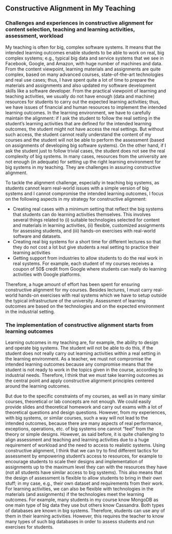 ## Constructive Alignment in My Teaching

### Challenges and experiences in constructive alignment for content selection, teaching and learning activities, assessment, workload

My teaching is often for big, complex software systems. It means that the intended learning outcomes enable students to be able to work on real, big complex systems; e.g., typical big data and service systems that we see in Facebook, Google, and Amazon, with huge number of machines and data. From the content viewpoint, learning materials and assignments are quite complex, based on many advanced courses, state-of-the-art technologies and real use cases; thus, I have spent quite a lot of time to prepare the materials and assignments and also updated my software development skills like a software developer. From the practical viewpoint of learning and teaching activities, we usually do not have enough (data and machine) resources for students to carry out the expected learning activities; thus, we have issues of financial and human resources to implement the intended learning outcomes. In the learning environment, we have to carefully maintain the alignment: if I ask the student to follow the real setting in the student’s learning activities that are defined for  the intended learning outcomes, the student might not have access the real settings. But without such access, the student cannot really understand the content of my courses and the student will not be able to perform the assessment (based on assignments of developing big software systems). On the other hand, if I ask the student just to follow trivial cases, the student does not see the real complexity of big systems. In many cases, resources from the university are not enough (in adequate) for setting up the right learning environment for big systems in my teaching. They are challenges in assuring constructive alignment.

To tackle the alignment challenge, especially in teaching big systems, as students cannot learn real-world issues with a simple version of big systems and I cannot compromise the intended learning outcomes, I focus on the following aspects in my strategy for constructive alignment:
* Creating real cases with a minimum setting that reflect the big systems that students can do learning activities themselves. This involves several things related to (i) suitable technologies selected for content and materials in learning activities, (ii) flexible, customized assignments for assessing students, and (iii) hands-on exercises with real-world software and datasets.
* Creating real big systems for a short time for different lectures so that they do not cost a lot but give students a real setting to practice their learning activities
* Getting support from industries to allow students to do the real work in real systems. For example, each student of my courses receives a coupon of 50$ credit from Google where students can really do learning activities with Google platforms.

Therefore, a huge amount of effort has been spent for ensuring constructive alignment for my courses. Besides lectures, I must carry real-world hands-on exercises with real systems which we have to setup outside the typical infrastructure of the university. Assessment of learning outcomes are based on the technologies and on the expected environment in the industrial setting.


### The implementation of constructive alignment starts from learning outcomes

Learning outcomes in my teaching are, for example, the ability to design and operate big systems. The student will not be able to do this, if the student does not really carry out learning activities within a real setting in the learning environment. As a teacher, we must not compromise the intended learning outcomes because any compromise means that the student is not ready to work in the topics given in the course, according to industrial needs. Therefore, I think that we must take learning outcomes as the central point and apply constructive alignment principles centered around the learning outcomes.

But due to the specific constraints of my courses, as well as in many similar courses, theoretical or lab concepts are not enough. We could easily provide slides and theoretical homework and carry out exams with a lot of theoretical questions and design questions. However, from my experiences, with big systems, or similar courses, such a way will not lead to the intended outcomes, because there are many aspects of real performance, exceptions, operations, etc. of big systems one cannot “feel” from the theory or simple designs. However, as said before, it is quite challenging to align assessment and teaching and learning activities due to a huge requirement of workload and the need to access to realistic systems. Using constructive alignment, I think that we can try to find different tactics for assessment by empowering student’s access to resources, for example to encourage students to scale their designs and implementation of assignments up to the maximum level they can with the resources they have (not all students have similar access to big systems). This also means that the design of assessment is flexible to allow students to bring in their own stuff; in my case, e.g., their own dataset and requirements from their work. For learning activities, we can also be flexible with technologies in the materials (and assignments) if the technologies meet the learning outcomes. For example, many students in my course know MongoDB as one main type of big data they use but others know Cassandra. Both types of databases are known in big systems. Therefore, students can use any of them in their learning activities. However, this requires the teacher to know many types of such big databases in order to assess students and run exercises for students.
